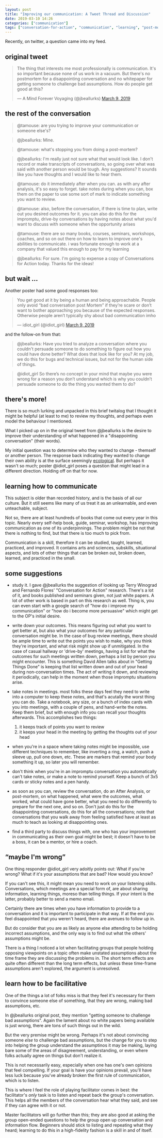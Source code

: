 ```yaml
---
layout: post
title: "Improving our communication: A Tweet Thread and Discussion"
date: 2019-03-10 14:26
categories: ["communication"]
tags: ["conversation-for-action", "communication", "learning", "post-mortem", "twitter", "thread", "discussion"]
---
```

Recently, on twitter, a question came into my feed.

## original tweet

<blockquote class="twitter-tweet" data-lang="en"><p lang="en" dir="ltr">The thing that interests me most professionally is communication. It&#39;s so important because none of us work in a vacuum. But there&#39;s no postmortem for a disappointing conversation and no whitepaper for getting someone to challenge bad assumptions. How do people get good at this?</p>&mdash; A Mind Forever Voyaging (@jbeallurks) <a href="https://twitter.com/jbeallurks/status/1104421281762603009?ref_src=twsrc%5Etfw">March 9, 2019</a></blockquote>
<script async src="https://platform.twitter.com/widgets.js" charset="utf-8"></script>

## the rest of the conversation

> @tamouse: are you trying to improve your communication or someone else's?

> @jbeallurks: Mine.

> @tamouse: what's stopping you from doing a post-mortem?

> @jbeallurks: I'm really just not sure what that would look like. I don't record or make transcripts of conversations, so going over what was said with another person would be tough. Any suggestions? It sounds like you have thoughts and I would like to hear them.

> @tamouse: do it immediately after when you can. as with any after analysis, it's so easy to forget. take notes during when you can, box them on the paper to use some sort of mark to indicate something you want to review.

> @tamouse: also, before the conversation, if there is time to plan, write out you desired outcomes for it. you can also do this for the impromptu, drive-by conversations by having notes about what you'd want to discuss with someone when the opportunity arises

> @tamouse: there are so many books, courses, seminars, workshops, coaches, and so on out there on how to learn to improve one's abilities to communicate. i was fortunate enough to work at a company that valued this enough to pay for my learning

> @jbeallurks: For sure. I'm going to expense a copy of Conversations for Action today. Thanks for the ideas!

## but wait ...

Another poster had some good responses too:

<blockquote class="twitter-tweet" data-lang="en"><p lang="en" dir="ltr">You get good at it by being a human and being approachable. People only avoid “bad conversation post Mortem” if they’re scare or don’t want to bother approaching you because of the expected responses. Otherwise people aren’t typically shy about bad communication imho</p>&mdash; idiot_girl (@idiot_girl) <a href="https://twitter.com/idiot_girl/status/1104531926067675137?ref_src=twsrc%5Etfw">March 9, 2019</a></blockquote>
<script async src="https://platform.twitter.com/widgets.js" charset="utf-8"></script>

and the follow-on from that:

> @jbeallurks: Have you tried to analyze a conversation where you couldn't persuade someone to do something to figure out how you could have done better? What does that look like for you? At my job, we do this for bugs and technical issues, but not for the human side of things.

> @idiot_girl  So there’s no concept in your mind that maybe you were wrong for a reason you don’t understand which is why you couldn’t persuade someone to do the thing you wanted them to do?

## there's more!

There is so much lurking and unpacked in this brief twitalog that I thought it might be helpful (at least to me) to review my thoughts, and perhaps even model the behaviour I mentioned.

What I picked up on in the original tweet from @jbeallurks is the desire to improve their understanding of what happened in a "disappointing conversation" (their words).

My initial question was to determine who they wanted to change - themself or another person. The response back indicating they wanted to change their own ability is at the surface seemingly [ecological][Ecology-of-Change]. But perhaps it wasn't so much; poster @idiot_girl poses a question that might lead in a different direction. Holding off on that for now.

[Ecology-of-Change]: # "To be written"

## learning how to communicate

This subject is older than recorded history, and is the basis of all our culture. But it still seems like many of us treat it as an unlearnable, and even unteachable, subject.

Not so, there are at least hundreds of books that come out every year in this topic. Nearly every self-help book, guide, seminar, workshop, has improving communication as one of its underpinnings. The problem might be not that there is nothing to find, but that there is too much to pick from.

Communication is a skill, therefore it can be studied, taught, learned, practiced, and improved. It contains arts and sciences, subskills, situational aspects, and lots of other things that can be broken out, broken down, learned, and practiced in the small.

## some suggestions

- study it. I gave @jbeallurks the suggestion of looking up Terry Winograd and Fernando Flores' "Conversation for Action" research. There's a lot of it, and books published and seminars given, not just white papers. A lot of other work is based in part on this research as well. Thing is, you can even start with a google search of "how do i improve my communication" or "how do i become more persuasive" which might get to the OP's initial desire.

- write down your outcomes. This means figuring out what you want to get better at, but also what your outcomes for any particular conversation might be. In the case of bug review meetings, there should be ample time to write out the points you wish to make, why you think they're important, and what risk might show up if unmitigated. In the case of casual hallway or 'drive-by' meetings, having a list for what the outcomes for such meetings written down, perhaps a list by person you might encounter. This is something David Allen talks about in "Getting Things Done" is keeping that list written down and out of your head during non-conversation times. The act of writing it down, and reviewing it periodically, can help in the moment when those impromptu situations arise.

- take notes in meetings. most folks these days feel they need to write into a computer to keep these notes, and that's acutally the worst thing you can do. Take a notebook, any size, or a bunch of index cards with you into meetings, with a couple of pens, and  hand-write the notes. Keep them brief, but with enough info you can recall your thoughts afterwards. This accomplishes two things:

	1. it keeps track of points you want to review
	2. it keeps your head in the meeting by getting the thoughts out of your head

- when you're in a space where taking notes might be impossible, use different techniques to remember, like inverting a ring, a watch, push a sleeve up, pull one down, etc. These are markers that remind your body something it up, so later you will remember.

- don't think when you're in an impromptu conversation you automatically can't take notes, or make a note to remind yourself. Keep a bunch of 3x5 cards or sticky notes and a pen handy.

- as soon as you can, review the conversation, do an After Analysis, or post-mortem, on what happened, what were the outcomes, what worked, what could have gone better, what you need to do differently to prepare for the next one, and so on. Don't just do this for the disappointing conversations, do this for all the conversations; note that conversations that you walk away from feeling satisfied have at least as much to teach as looking at disappointing ones.

- find a third party to discuss things with, one who has your improvement in communicating as their own goal might be best; it doesn't have to be a boss, it can be a mentor, or hire a coach.

## &ldquo;maybe I'm wrong&rdquo;

One thing responder @idiot_girl very adoitly points out: What if you're wrong? What if it's your assumptions that are bad? How would you know?

If you can't see this, it might mean you need to work on your listening skills. Conversations, which meetings are a special form of, are about sharing information, learning things, moreso than telling things. If your intent is the latter, probably better to send a memo email.

Certainly there are times when you have information to provide to a conversation and it is important to participate in that way. If at the end you feel disappointed that you weren't heard, there are avenues to follow up in.

But do consider that you are as likely as anyone else attending to be holding incorrect assumptions, and the only way is to find out what the others' assumptions might be.

There is a thing I noticed a lot when facilitating groups that people holding opposing viewpoints on a topic often make unstated assumptions about the time frame they are discussing the problems in. The short term effects are quite often different than the long term effects, but unless these time-frame assumptions aren't explored, the argument is unresolved.

## learn how to be facilitative

One of the things a lot of folks miss is that they feel it's necessary for them to convince someone else of something, that they are wrong, making bad assumptions, etc.

In @jbeallurks original post, they mention "getting someone to challenge bad assumptions". Again the lament about no white papers being available is just wrong, there are tons of such things out in the wild.

But the very premise might be wrong. Perhaps it's not about convincing someone *else* to challenge bad assumptions, but the change for you to step into helping the group understand the assumptinos it may be making, laying bare some of the areas of disagreement, understanding, or even where folks actually agree on things but don't realize it.

This is not necessarily easy, especially when one has one's own opinions that feel compelling. If your goal is have your opinions prevail, you'll have less luck because you've already broken the first rule of communication, which is to listen.

This is where I feel the role of playing facilitator comes in best: the facilitator's *only* task is to listen and repeat back the group's conversation. This helps all the members of the conversation hear what they said, and see if they can agree with it or not.

Master facilitators will go further than this; they are also good at asking the group open-ended questions to help the group open up conversation and information flow. Beginners should stick to listing and repeating what they heard; learning to do this in a high-fidelity fashion is a skill in and of itself.
